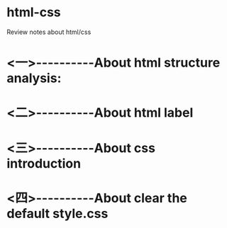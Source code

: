 # html-css
Review notes about html/css

<h1><一>----------About html structure analysis:</h1>
<h1><二>----------About html label</h1>
<h1><三>----------About css introduction</h1>
<h1><四>----------About clear the default style.css</h1>
